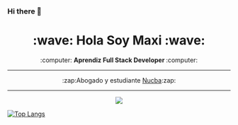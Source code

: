 ### Hi there 👋

<!--
**MaxSayes/MaxSayes** is a ✨ _special_ ✨ repository because its `README.md` (this file) appears on your GitHub profile.

Here are some ideas to get you started:

- 🔭 I’m currently studing Developer Full Stack
- 🌱 I’m currently learning ...
- 👯 I’m looking to collaborate on ...
- 🤔 I’m looking for help with ...
- 💬 Ask me about ...
- 📫 How to reach me: ...
- 😄 Pronouns: ...
- ⚡ Fun fact: ...
-->
<h1 align="center"><b>:wave: Hola Soy Maxi :wave:</b></h1>
<p align="center">:computer: <b>Aprendiz Full Stack Developer </b> :computer:</p>
<hr>
<p align="center">
:zap:Abogado y estudiante <a href="https://github.com/nucba">Nucba</a>:zap:
</p>
<hr>
<p align="center"><img src="https://github-readme-stats.vercel.app/api?username=MaxSayes&&show_icons=true&title_color=00fa9a&icon_color=00c87b&text_color=00fa9a&bg_color=191919&count_private=true"></p> 
  
[![Top Langs](https://github-readme-stats.vercel.app/api/top-langs/?username=MaxSayes&bg_color=000000&text_color=FFFFFF&title_color=159E4A&langs_count=10&card_width=1000&layout=compact)](https://github.com/jpromanonet/github-readme-stats)
